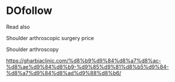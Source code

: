 # DOfollow
Read also

​Shoulder arthroscopic surgery price

Shoulder arthroscopy

https://gharbiaclinic.com/%d8%b9%d9%84%d8%a7%d8%ac-%d8%ae%d9%84%d8%b9-%d9%85%d9%81%d8%b5%d9%84-%d8%a7%d9%84%d8%ad%d9%88%d8%b6/
